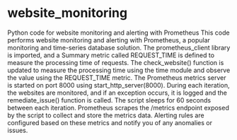 # website_monitoring
Python code for website monitoring and alerting with Prometheus
This code performs website monitoring and alerting with Prometheus, a popular monitoring and time-series database solution.
The prometheus_client library is imported, and a Summary metric called REQUEST_TIME is defined to measure the processing time of requests.
The check_website() function is updated to measure the processing time using the time module and observe the value using the REQUEST_TIME metric.
The Prometheus metrics server is started on port 8000 using start_http_server(8000).
During each iteration, the websites are monitored, and if an exception occurs, it is logged and the remediate_issue() function is called.
The script sleeps for 60 seconds between each iteration.
Prometheus scrapes the /metrics endpoint exposed by the script to collect and store the metrics data. Alerting rules are configured based on these metrics and notify you of any anomalies or issues.
